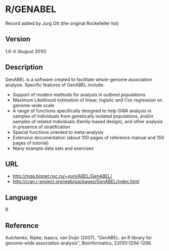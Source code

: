 # R/GENABEL
Record added by Jurg Ott (the original Rockefeller list)

## Version
1.6-4 (August 2010)

## Description
GenABEL is a software created to facilitate whole-genome association analysis. Specific features of GenABEL include:
* Support of modern methods for analysis in outbred populations
* Maximum Likelihood estimation of linear, logistic and Cox regression on genome-wide scale
* A range of functions specifically designed to help GWA analysis in samples of individuals from genetically isolated populations, and/or samples of related individuals (family-based design), and other analysis in presence of stratification
* Special functions oriented to meta-analysis
* Extensive documentation (about 100 pages of reference manual and 150 pages of tutorial)
* Many example data sets and exercises

## URL
* http://mga.bionet.nsc.ru/~yurii/ABEL/GenABEL/
* http://cran.r-project.org/web/packages/GenABEL/index.html

## Language
R

## Reference
Aulchenko, Ripke, Isaacs, van Duijn (2007), "GenABEL: an R library for genome-wide association analysis", Bioinformatics, 23(10):1294-1296.